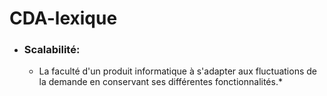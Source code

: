 # CDA-lexique


- ### Scalabilité: 
     * La faculté d'un produit informatique à s'adapter aux fluctuations de la demande en conservant ses différentes fonctionnalités.*
